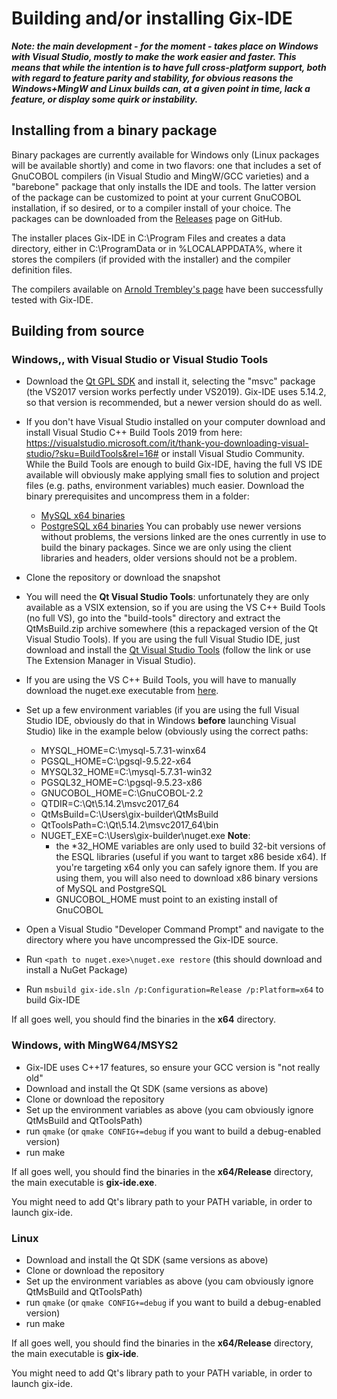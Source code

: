﻿# Building and/or installing Gix-IDE

***Note: the main development - for the moment - takes place on Windows with Visual Studio, mostly to make the work easier and faster. This means that while the intention is to have full cross-platform support, both with regard to feature parity and stability, for obvious reasons the Windows+MingW and Linux builds can, at a given point in time, lack a feature, or display some quirk or instability.***

## Installing from a binary package

Binary packages are currently available for Windows only (Linux packages will be available shortly) and come in two flavors: one that includes a set of GnuCOBOL compilers (in Visual Studio and MingW/GCC varieties) and a "barebone" package that only installs the IDE and tools. The latter version of the package can be customized to point at your current GnuCOBOL installation, if so desired, or to a compiler install of your choice. The packages can be downloaded from the [Releases](https://github.com/mridoni/gix/releases) page on GitHub.

The installer places Gix-IDE in C:\Program Files and creates a data directory, either in C:\ProgramData or in %LOCALAPPDATA%, where it stores the compilers (if provided with the installer) and the compiler definition files.

The compilers available on [Arnold Trembley's page](https://www.arnoldtrembley.com/GnuCOBOL.htm) have been successfully tested with Gix-IDE.

## Building from source

### Windows,, with Visual Studio or Visual Studio Tools

 - Download the [Qt GPL SDK](https://www.qt.io/download-qt-installer) and install it, selecting the "msvc" package (the VS2017 version works perfectly under VS2019). Gix-IDE uses 5.14.2, so that version is recommended, but a newer version should do as well.
 - If you don't have Visual Studio installed on your computer download
   and install Visual Studio C++ Build Tools 2019 from here:
   https://visualstudio.microsoft.com/it/thank-you-downloading-visual-studio/?sku=BuildTools&rel=16#
   or install Visual Studio Community. While the Build Tools are enough
   to build Gix-IDE, having the full VS IDE available will obviously
   make applying small fies to solution and project files (e.g. paths,
   environment variables) much easier.  Download the binary
   prerequisites and uncompress them in a folder:
	 - [MySQL x64 binaries](https://dev.mysql.com/get/Downloads/MySQL-5.7/mysql-5.7.31-winx64.zip)
   	 - [PostgreSQL x64 binaries](https://sbp.enterprisedb.com/getfile.jsp?fileid=1257551&_ga=2.17284795.341452640.1615031602-1234917009.1613646523)
 You can probably use newer versions without problems, the versions linked are the ones currently in use to build the binary packages. Since we are only using the client libraries and headers, older versions should not be a problem.
 - Clone the repository or download the snapshot
 - You will need the **Qt Visual Studio Tools**:  unfortunately they are only available as a VSIX extension, so if you are using the VS C++ Build Tools (no full VS), go into the "build-tools" directory and extract the QtMsBuild.zip archive somewhere (this a repackaged version of the Qt Visual Studio Tools). If you are using the full Visual Studio IDE, just download and install the [Qt Visual Studio Tools](https://marketplace.visualstudio.com/items?itemName=TheQtCompany.QtVisualStudioTools2019) (follow the link or use The Extension Manager in Visual Studio).
 - If you are using the VS C++ Build Tools, you will have to manually download the nuget.exe executable from [here](https://www.nuget.org/downloads).
   
 - Set up a few environment variables (if you are using the full Visual Studio IDE, obviously do that in Windows **before** launching Visual Studio) like in the example below (obviously using the correct paths:
	- MYSQL_HOME=C:\mysql-5.7.31-winx64
	- PGSQL_HOME=C:\pgsql-9.5.22-x64
	- MYSQL32_HOME=C:\mysql-5.7.31-win32
	- PGSQL32_HOME=C:\pgsql-9.5.23-x86
	- GNUCOBOL_HOME=C:\GnuCOBOL-2.2
	- QTDIR=C:\Qt\5.14.2\msvc2017_64
	- QtMsBuild=C:\Users\gix-builder\QtMsBuild
	- QtToolsPath=C:\Qt\5.14.2\msvc2017_64\bin
	- NUGET_EXE=C:\Users\gix-builder\nuget.exe
**Note**:
		- the *32_HOME variables are only used to build 32-bit versions of the ESQL libraries (useful if you want to target x86 beside x64). If you're targeting x64 only you can safely ignore them. If you are using them, you will also need to download x86 binary versions of MySQL and PostgreSQL
		- GNUCOBOL_HOME must point to an existing install of GnuCOBOL
		
- Open a Visual Studio "Developer Command Prompt" and navigate to the directory where you have uncompressed the Gix-IDE source.
- Run `<path to nuget.exe>\nuget.exe restore` (this should download and install a NuGet Package)
- Run `msbuild gix-ide.sln /p:Configuration=Release /p:Platform=x64` to build Gix-IDE

If all goes well, you should find the binaries in the **x64** directory.

### Windows, with MingW64/MSYS2

 - Gix-IDE uses C++17 features, so ensure your GCC version is "not really old"
 - Download and install the Qt SDK (same versions as above)
 - Clone or download the repository
 - Set up the environment variables as above (you cam obviously ignore QtMsBuild and QtToolsPath)
 - run `qmake` (or `qmake CONFIG+=debug` if you want to build a debug-enabled version)
 - run make

If all goes well, you should find the binaries in the **x64/Release** directory, the main executable is **gix-ide.exe**. 

You might need to add Qt's library path to your PATH variable, in order to launch gix-ide.

### Linux
 - Download and install the Qt SDK (same versions as above)
 - Clone or download the repository
 - Set up the environment variables as above (you cam obviously ignore QtMsBuild and QtToolsPath)
 - run `qmake` (or `qmake CONFIG+=debug` if you want to build a debug-enabled version)
 - run make

If all goes well, you should find the binaries in the **x64/Release** directory, the main executable is **gix-ide**.

You might need to add Qt's library path to your PATH variable, in order to launch gix-ide.


